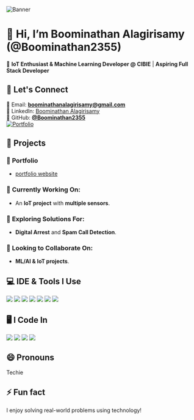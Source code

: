 ![Banner](https://ik.imagekit.io/bn/bn/banner.jpg?updatedAt=1739161934623)  

# 👋 Hi, I’m **Boominathan Alagirisamy** (@Boominathan2355)  
🔹 **IoT Enthusiast & Machine Learning Developer @ CIBIE** | **Aspiring Full Stack Developer**  

## 🔗 Let's Connect  
📧 Email: **boominathanalagirisamy@gmail.com**  
📱 LinkedIn: [Boominathan Alagirisamy](https://www.linkedin.com/in/boominathan-alagirisamy/)  
🐙 GitHub: **[@Boominathan2355](https://github.com/Boominathan2355)**  
[![Portfolio](https://img.shields.io/badge/Portfolio-Visit%20Now-4C1?style=for-the-badge&logo=github&logoColor=white)](https://boominathan2355.github.io/Portfolio/)

## 🚀 Projects  
### 🔭 **Portfolio**
- [portfolio website](https://boominathan2355.github.io/Portfolio/)

### 🌱 **Currently Working On:**  
- An **IoT project** with **multiple sensors**.

### 🤔 **Exploring Solutions For:**  
- **Digital Arrest** and **Spam Call Detection**.

### 👯 **Looking to Collaborate On:**  
- **ML/AI & IoT projects**.

## 💻 IDE & Tools I Use  

<p align="left">
  <img src="https://img.shields.io/badge/VS%20Code-007ACC?style=for-the-badge&logo=visual-studio-code&logoColor=white" />
  <img src="https://img.shields.io/badge/PyCharm-000000?style=for-the-badge&logo=pycharm&logoColor=white" />
  <img src="https://img.shields.io/badge/Eclipse-2C2255?style=for-the-badge&logo=eclipse&logoColor=white" />
  <img src="https://img.shields.io/badge/Arduino-00979D?style=for-the-badge&logo=arduino&logoColor=white" />
  <img src="https://img.shields.io/badge/Linux-FCC624?style=for-the-badge&logo=linux&logoColor=black" />
  <img src="https://img.shields.io/badge/Docker-2496ED?style=for-the-badge&logo=docker&logoColor=white" />
  <img src="https://img.shields.io/badge/GitHub-181717?style=for-the-badge&logo=github&logoColor=white" />
</p>

## 🖥️ I Code In  
<p align="left">
  <img src="https://img.shields.io/badge/Python-3776AB?style=for-the-badge&logo=python&logoColor=white" />
  <img src="https://img.shields.io/badge/Java-007396?style=for-the-badge&logo=java&logoColor=white" />
  <img src="https://img.shields.io/badge/C-A8B9CC?style=for-the-badge&logo=c&logoColor=white" />
  <img src="https://img.shields.io/badge/SQL-4479A1?style=for-the-badge&logo=postgresql&logoColor=white" />
</p>

## 😄 Pronouns  
Techie  

## ⚡ Fun fact  
I enjoy solving real-world problems using technology!  

